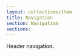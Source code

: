 ```yaml
---
layout: collections/item
title: Navigation
section: Navigation
sections:
---
```


<p class="abstract">Header navigation.<p>
